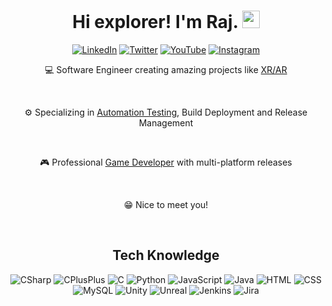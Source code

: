 <h1 align="center"> Hi explorer! I'm Raj. <img src="https://media.giphy.com/media/hvRJCLFzcasrR4ia7z/giphy.gif" width="28px" height="28px"> </h1>

<p align="center">
<a href="https://www.linkedin.com/in/raj-sri-shanker-867b379b/">
<img src="https://img.shields.io/badge/LinkedIn-0A66C2.svg?style=for-the-badge&logo=LinkedIn&logoColor=white" alt="LinkedIn"/></a> 
<a href="https://twitter.com/RajSriShanker">
<img src="https://img.shields.io/badge/Twitter-1D9BF0.svg?style=for-the-badge&logo=Twitter&logoColor=white" alt="Twitter" /></a> 
<a href="https://www.youtube.com/channel/UC9BqrLNWNctCFM2lnrTitHw">
<img src="https://img.shields.io/badge/YouTube-FF0000.svg?style=for-the-badge&logo=YouTube&logoColor=white" alt="YouTube" /></a> 
<a href="https://www.instagram.com/rajsrishanker/">
<img src="https://img.shields.io/badge/Instagram-E4405F.svg?style=for-the-badge&logo=Instagram&logoColor=white" alt="Instagram" /></a> 
</p>

<div align="center">
<p>💻 Software Engineer creating amazing projects like <a href="https://github.com/RajSriShanker/RajSriShanker_ARBusinessCard">XR/AR</a></p><br>
<p>⚙️ Specializing in <a href="https://github.com/RajSriShanker/Unity-Automation">Automation Testing</a>, Build Deployment and Release Management</p><br>
<p>🎮 Professional <a href="https://gamedevraj.itch.io/">Game Developer</a> with multi-platform releases</p><br>
<p>😁 Nice to meet you!</p><br>
</div> 


<h2 align="center"> Tech Knowledge </h2>
<p align="center">
<img src="https://img.shields.io/badge/C%23-239120?style=for-the-badge&logo=c-sharp&logoColor=white" alt="CSharp"/>
<img src="https://img.shields.io/badge/C%2B%2B-00599C?style=for-the-badge&logo=c%2B%2B&logoColor=white" alt="CPlusPlus"/>
<img src="https://img.shields.io/badge/C-00599C?style=for-the-badge&logo=c&logoColor=white" alt="C"/>
<img src="https://img.shields.io/badge/Python-14354C?style=for-the-badge&logo=python&logoColor=white" alt="Python"/>
<img src="https://img.shields.io/badge/JavaScript-F7DF1E?style=for-the-badge&logo=JavaScript&logoColor=white" alt="JavaScript"/>
<img src="https://img.shields.io/badge/Java-ED8B00?style=for-the-badge&logo=openjdk&logoColor=white" alt="Java"/>    
<img src="https://img.shields.io/badge/HTML5-E34F26?style=for-the-badge&logo=html5&logoColor=white" alt="HTML"/> 
<img src="https://img.shields.io/badge/CSS3-1572B6?style=for-the-badge&logo=css3&logoColor=white" alt="CSS"/> 
<img src="https://img.shields.io/badge/MySQL-00000F?style=for-the-badge&logo=mysql&logoColor=white" alt="MySQL"/>
<img src="https://img.shields.io/badge/Unity-100000?style=for-the-badge&logo=unity&logoColor=white" alt="Unity"/>   
<img src="https://img.shields.io/badge/unrealengine-%23313131.svg?style=for-the-badge&logo=unrealengine&logoColor=white" alt="Unreal"/>
<img src="https://img.shields.io/badge/Jenkins-D24939?style=for-the-badge&logo=Jenkins&logoColor=white" alt="Jenkins"/>
<img src="https://img.shields.io/badge/Jira-0052CC?style=for-the-badge&logo=Jira&logoColor=white" alt="Jira"/>  
</p>

